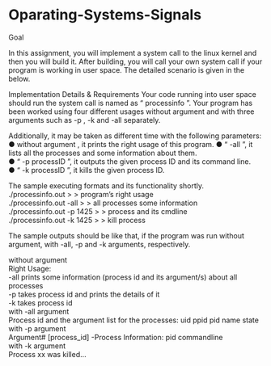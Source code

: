 # Oparating-Systems-Signals

Goal

In this assignment, you will implement a system call to the linux kernel and then you will build it.
After building, you will call your own system call if your program is working in user space. The
detailed scenario is given in the below.

Implementation Details & Requirements
Your code running into user space should run the system call is named as “ processinfo ”. Your
program has been worked using four different usages without argument and with three arguments
such as -p , -k and -all separately.
  
Additionally, it may be taken as different time with the following parameters:  
● without argument , it prints the right usage of this program. 
● “ -all ”, it lists all the processes and some information about them.  
● “ -p processID ”, it outputs the given process ID and its command line.  
● “ -k processID ”, it kills the given process ID.  
  
The sample executing formats and its functionality shortly.  
./processinfo.out > > program’s right usage  
./processinfo.out -all > > all processes some information  
./processinfo.out -p 1425 > > process and its cmdline    
./processinfo.out -k 1425 > > kill process  
  
The sample outputs should be like that, if the program was run without argument, with -all, -p
and -k arguments, respectively.  
    
  without argument  
    Right Usage:  
    -all prints some information (process id and its
    argument/s) about all processes  
    -p takes process id and prints the details of it    
    -k takes process id  
  with -all argument  
    Process id and the argument list for the processes:
    uid ppid pid name state  
  with -p argument  
    Argument# [process_id] -Process Information:
    pid commandline  
  with -k argument  
    Process xx was killed...  
